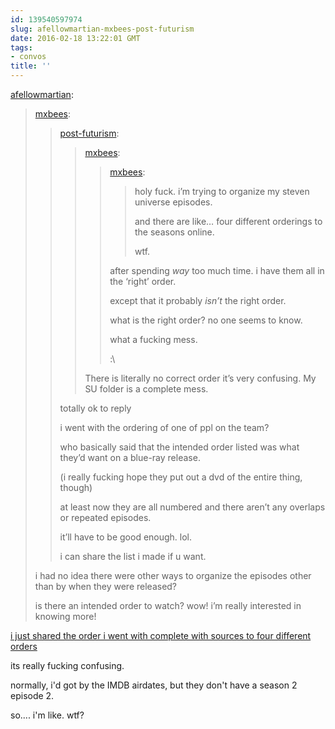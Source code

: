 ```yaml
---
id: 139540597974
slug: afellowmartian-mxbees-post-futurism
date: 2016-02-18 13:22:01 GMT
tags:
- convos
title: ''
---
```

<p><a class="tumblr_blog" href="http://afellowmartian.tumblr.com/post/139540406257">afellowmartian</a>:</p>
<blockquote>
<p><a class="tumblr_blog" href="http://mxbees.tumblr.com/post/139540094404">mxbees</a>:</p>
<blockquote>
<p><a class="tumblr_blog" href="http://post-futurism.tumblr.com/post/139539894040">post-futurism</a>:</p>
<blockquote>
<p><a class="tumblr_blog" href="http://mxbees.tumblr.com/post/139539836339">mxbees</a>:</p>
<blockquote>
<p><a class="tumblr_blog" href="http://mxbees.tumblr.com/post/139538431209">mxbees</a>:</p>
<blockquote>
<p>holy fuck. i’m trying to organize my steven universe episodes.</p>

<p>and there are like… four different orderings to the seasons online.</p>

<p>wtf.</p>
</blockquote>
<p>after spending <em>way</em> too much time. i have them all in the ‘right’ order.</p>

<p>except that it probably <em>isn’t</em> the right order.</p>

<p>what is the right order? no one seems to know.</p>

<p>what a fucking mess.</p>

<p>:\</p>
</blockquote>
<p>There is literally no correct order it’s very confusing. My SU folder is a complete mess.</p>
</blockquote>
<p>totally ok to reply</p>

<p>i went with the ordering of one of ppl on the team?</p>

<p>who basically said that the intended order listed was what they’d want on a blue-ray release.</p>

<p>(i really fucking hope they put out a dvd of the entire thing, though)</p>

<p>at least now they are all numbered and there aren’t any overlaps or repeated episodes.</p>

<p>it’ll have to be good enough. lol.</p>

<p>i can share the list i made if u want.</p>
</blockquote>
<p>i had no idea there were other ways to organize the episodes other than by when they were released? </p>

<p>is there an intended order to watch? wow! i’m really interested in knowing more!</p>
</blockquote>

[i just shared the order i went with complete with sources to four different orders](http://mxb.ca/post/139540520584/my-steven-universe-episode-order)

its really fucking confusing.

normally, i'd got by the IMDB airdates, but they don't have a season 2 episode 2.

so.... i'm like. wtf?
